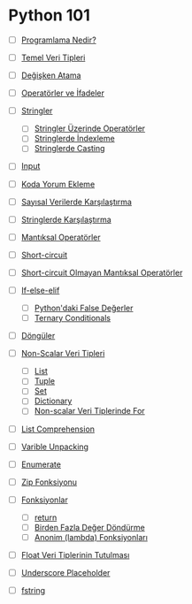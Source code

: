 # Python 101

- [ ] [Programlama Nedir?](programlama-nedir/)
- [ ] [Temel Veri Tipleri](temel-veri-tipleri/)
- [ ] [Değişken Atama](degisken-atama/)
- [ ] [Operatörler ve İfadeler](operator-expression/)
- [ ] [Stringler](stringler/)
  - [ ] [Stringler Üzerinde Operatörler](string-operator/)
  - [ ] [Stringlerde İndexleme](string-indexing/)
  - [ ] [Stringlerde Casting](string-casting/)
- [ ] [Input](input/)
- [ ] [Koda Yorum Ekleme](yorum/)
- [ ] [Sayısal Verilerde Karşılaştırma](numeric-comparison/)
- [ ] [Stringlerde Karşılaştırma](string-comparison/)
- [ ] [Mantıksal Operatörler](logical-operator/)
- [ ] [Short-circuit](short-circuit/)
- [ ] [Short-circuit Olmayan Mantıksal Operatörler](not-short-circuit/)
- [ ] [If-else-elif](if-else-elif/)
  - [ ]  [Python'daki False Değerler](false-values/) 
  - [ ] [Ternary Conditionals](ternary-conditionals/)
- [ ] [Döngüler](loops/)
- [ ] [Non-Scalar Veri Tipleri](non-scalar/)
  - [ ] [List](list/)
  - [ ] [Tuple](tuple/)
  - [ ] [Set](set/)
  - [ ] [Dictionary](dictionary/)
  - [ ] [Non-scalar Veri Tiplerinde For](non-scalar-for/)
- [ ] [List Comprehension](list-comprehension/)
- [ ] [Varible Unpacking](variable-unpacking/)
- [ ] [Enumerate](enumerate/)
- [ ] [Zip Fonksiyonu](zip/)
- [ ] [Fonksiyonlar](functions/)
  - [ ] [return](return/)
  - [ ] [Birden Fazla Değer Döndürme](multiple-return/)
  - [ ] [Anonim (lambda) Fonksiyonları](lambda-function/)
- [ ] [Float Veri Tiplerinin Tutulması](float/)
- [ ] [Underscore Placeholder](underscore-placeholder/)
- [ ] [fstring](fstring/)

